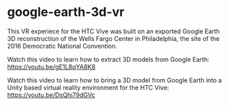 # google-earth-3d-vr

This VR experiece for the HTC Vive was built on an exported Google Earth 3D reconstruction of the Wells Fargo Center in Philadelphia, the site of the 2016 Democratic National Convention.

Watch this video to learn how to extract 3D models from Google Earth: https://youtu.be/gE1L8qYA8K8

Watch this video to learn how to bring a 3D model from Google Earth into a Unity based virtual reality environment for the HTC Vive: https://youtu.be/DsQhi79dGVc

